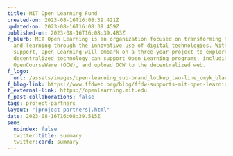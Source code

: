 ```yaml
---
title: MIT Open Learning Fund
created-on: 2023-08-16T16:08:39.421Z
updated-on: 2023-08-16T16:08:39.459Z
published-on: 2023-08-16T16:08:39.483Z
f_blurb: MIT Open Learning is an organization focused on transforming teaching
  and learning through the innovative use of digital technologies. With FFDW’s
  support, Open Learning will embark on a three-year project to explore how
  decentralized technology can support Open Learning programs, including NextGen
  OpenCourseWare (OCW), and upload OCW to the decentralized web.
f_logo:
  url: /assets/images/open-learning_sub-brand_lockup_two-line_cmyk_black.svg
f_blog-link: https://www.ffdweb.org/blog/ffdw-supports-mit-open-learning-in-preserving-humanity-s-most-important-information/
f_external-link: https://openlearning.mit.edu
f_past-collaborations: false
tags: project-partners
layout: "[project-partners].html"
date: 2023-08-16T16:08:39.515Z
seo:
  noindex: false
  twitter:title: summary
  twitter:card: summary
---
```

